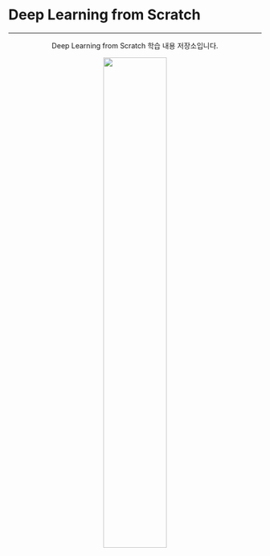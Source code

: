 # Deep Learning from Scratch

------------------------------------
<p align="center">Deep Learning from Scratch 학습 내용 저장소입니다.</p>

<p align="center">
    <img width='50%' src="https://user-images.githubusercontent.com/97859215/180148518-14542b0d-3908-439a-b578-7a2e23376c99.jpg"/>   
</p>

